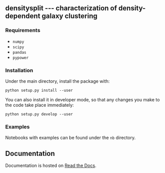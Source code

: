 ## densitysplit --- characterization of density-dependent galaxy clustering

### Requirements

  - `numpy`
  - `scipy`
  - `pandas`
  - `pypower`

### Installation

Under the main directory, install the package with:
```
python setup.py install --user
```
You can also install it in developer mode, so that any changes you make to the code take place immediately:
```
python setup.py develop --user
```

### Examples

Notebooks with examples can be found under the `nb` directory.

## Documentation

Documentation is hosted on [Read the Docs](https://densitysplit.readthedocs.io/).



